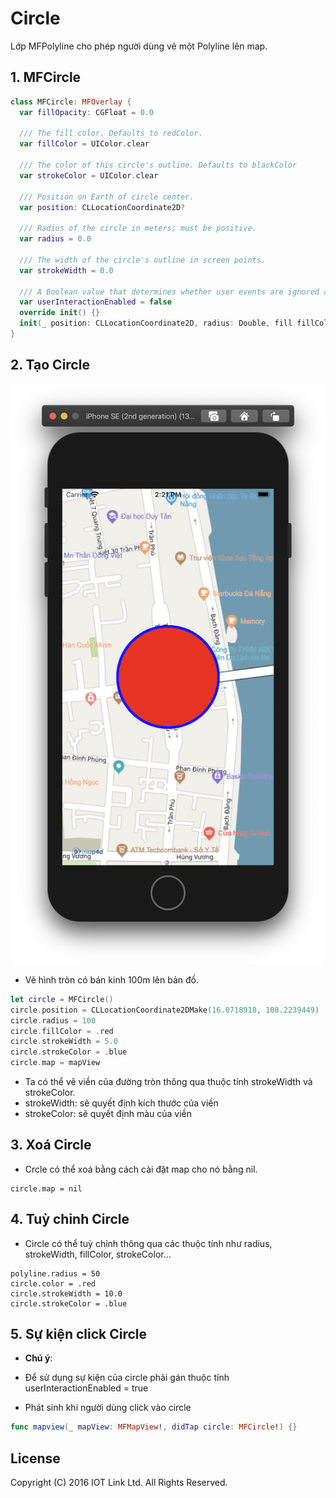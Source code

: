# Circle
Lớp MFPolyline cho phép người dùng vẽ một Polyline lên map.


## 1. MFCircle

  ```swift
  class MFCircle: MFOverlay {
    var fillOpacity: CGFloat = 0.0

    /// The fill color. Defaults to redColor.
    var fillColor = UIColor.clear

    /// The color of this circle's outline. Defaults to blackColor
    var strokeColor = UIColor.clear

    /// Position on Earth of circle center.
    var position: CLLocationCoordinate2D?

    /// Radius of the circle in meters; must be positive.
    var radius = 0.0

    /// The width of the circle's outline in screen points.
    var strokeWidth = 0.0

    /// A Boolean value that determines whether user events are ignored and removed from the event queue.
    var userInteractionEnabled = false
    override init() {}
    init(_ position: CLLocationCoordinate2D, radius: Double, fill fillColor: UIColor?, fillOpacity: CGFloat) {}
  }
  ```

## 2. Tạo Circle 

  ![MAP4DSDK](https://raw.githubusercontent.com/map4d/map4d-ios-sdk/master/docs/resource/v1.4/7-circle.png)

  - Vẽ hình tròn có bán kinh 100m lên bản đồ.
  ```swift
  let circle = MFCircle()
  circle.position = CLLocationCoordinate2DMake(16.0718918, 108.2239449)
  circle.radius = 100
  circle.fillColor = .red
  circle.strokeWidth = 5.0
  circle.strokeColor = .blue
  circle.map = mapView
  ```

  - Ta có thể vẽ viền của đường tròn thông qua thuộc tính strokeWidth và strokeColor. 
  - strokeWidth: sẽ quyết định kích thước của viền 
  - strokeColor: sẽ quyết định màu của viền

## 3. Xoá Circle

  - Crcle có thể xoá bằng cách cài đặt map cho nó bằng nil.
  ```
  circle.map = nil
  ```

## 4. Tuỳ chỉnh Circle

  - Circle có thể tuỳ chỉnh thông qua các thuộc tính như radius, strokeWidth, fillColor, strokeColor...
  ``` 
  polyline.radius = 50
  circle.color = .red
  circle.strokeWidth = 10.0
  circle.strokeColor = .blue
  ```

## 5. Sự kiện click Circle 

  - **Chú ý**:
  - Để sử dụng sự kiện của circle phải gán thuộc tính userInteractionEnabled = true

  - Phát sinh khi người dùng click vào circle 
  ```swift
  func mapview(_ mapView: MFMapView!, didTap circle: MFCircle!) {}
  ```


License
-------

Copyright (C) 2016 IOT Link Ltd. All Rights Reserved.
